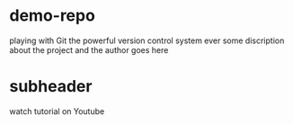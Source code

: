 # demo-repo
playing with Git the powerful version control system ever
some discription about the project and the author goes here
# subheader
watch tutorial on Youtube